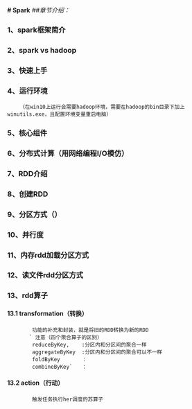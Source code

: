 **# Spark**
_##章节介绍：_
### 1、spark框架简介
### 2、spark vs hadoop
### 3、快速上手
### 4、运行环境
        （在win10上运行会需要hadoop环境，需要在hadoop的bin目录下加上winutils.exe，且配置环境变量重启电脑）
### 5、核心组件
### 6、分布式计算（用网络编程I/O模仿）
### 7、RDD介绍
### 8、创建RDD
### 9、分区方式（）
### 10、并行度
### 11、内存rdd加载分区方式
### 12、读文件rdd分区方式

### 13、rdd算子
#### 13.1 transformation（转换）
            功能的补充和封装，就是将旧的RDD转换为新的RDD
           ` 注意（四个聚合算子的区别）
            reduceByKey,    :分区内和分区间的聚合一样
            aggregateByKey  :分区内和分区间的聚合可以不一样
            foldByKey       ：
            combineByKey`   ：
####    13.2 action（行动）
            触发任务执行her调度的苏算子
 
